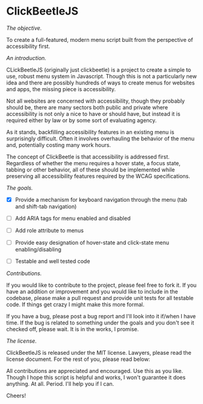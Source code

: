ClickBeetleJS
===========

_The objective._

To create a full-featured, modern menu script built from the perspective of accessibility first.


_An introduction._

CLickBeetleJS (originally just clickbeetle) is a project to create a simple to use, robust menu system in Javascript.  Though this is not a particularly new idea and there are possibly hundreds of ways to create menus for websites and apps, the missing piece is accessibility.

Not all websites are concerned with accessibility, though they probably should be, there are many sectors both public and private where accessibility is not only a nice to have or should have, but instead it is required either by law or by some sort of evaluating agency.

As it stands, backfilling accessibility features in an existing menu is surprisingly difficult.  Often it involves overhauling the behavior of the menu and, potentially costing many work hours.

The concept of ClickBeetle is that accessibility is addressed first.  Regardless of whether the menu requires a hover state, a focus state, tabbing or other behavior, all of these should be implemented while preserving all accessibility features required by the WCAG specifications.


_The goals._

- [x] Provide a mechanism for keyboard navigation through the menu (tab and shift-tab navigation)
- [ ] Add ARIA tags for menu enabled and disabled
- [ ] Add role attribute to menus
- [ ] Provide easy designation of hover-state and click-state menu enabling/disabling
- [ ] Testable and well tested code


_Contributions._

If you would like to contribute to the project, please feel free to fork it. If you have an addition or improvement and you would like to include in the codebase, please make a pull request and provide unit tests for all testable code.  If things get crazy I might make this more formal.

If you have a bug, please post a bug report and I'll look into it if/when I have time. If the bug is related to something under the goals and you don't see it checked off, please wait. It is in the works, I promise.


_The license._

ClickBeetleJS is released under the MIT license.  Lawyers, please read the license document. For the rest of you, please read below:

All contributions are appreciated and encouraged.  Use this as you like. Though I hope this script is helpful and works, I won't guarantee it does anything. At all. Period. I'll help you if I can.

Cheers!